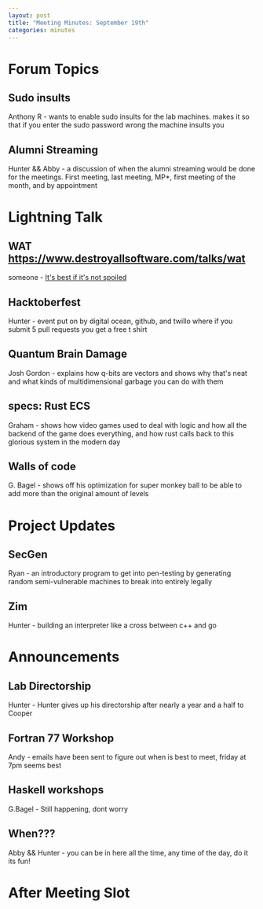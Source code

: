 ```yaml
---
layout: post
title: "Meeting Minutes: September 19th"
categories: minutes
---
```


# Forum Topics

## Sudo insults
Anthony R - wants to enable sudo insults for the lab machines. makes it so that if you enter the sudo password wrong the machine insults you

## Alumni Streaming
Hunter && Abby - a discussion of when the alumni streaming would be done for the meetings. First meeting, last meeting, MP*, first meeting of the month, and by appointment

# Lightning Talk

## WAT https://www.destroyallsoftware.com/talks/wat
someone - [It's best if it's not spoiled](https://www.destroyallsoftware.com/talks/wat)

## Hacktoberfest
Hunter - event put on by digital ocean, github, and twillo where if you submit 5 pull requests you get a free t shirt

## Quantum Brain Damage
Josh Gordon	- explains how q-bits are vectors and shows why that's neat and what  kinds of multidimensional garbage you can do with them
 
## specs: Rust ECS	
Graham - shows how video games used to deal with logic and how all the backend of the game does everything, and how rust calls back to this glorious system in the modern day

## Walls of code
G. Bagel - shows off his optimization for super monkey ball to be able to add more than the original amount of levels

# Project Updates

## SecGen
Ryan - an introductory program to get into pen-testing by generating random semi-vulnerable machines to break into entirely legally

## Zim
Hunter - building an interpreter like a cross between c++ and go

# Announcements

## Lab Directorship
Hunter - Hunter gives up his directorship after nearly a year and a half to Cooper

## Fortran 77 Workshop
Andy - emails have been sent to figure out when is best to meet, friday at 7pm seems best

## Haskell workshops
G.Bagel - Still happening, dont worry

## When???	
Abby && Hunter	- you can be in here all the time, any time of the day, do it its fun!

# After Meeting Slot

